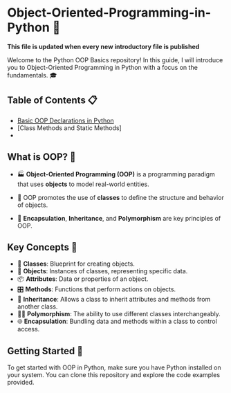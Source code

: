 # Object-Oriented-Programming-in-Python 🐍

**This file is updated when every new introductory file is published** 

Welcome to the Python OOP Basics repository! In this guide, I will introduce you to Object-Oriented Programming in Python with a focus on the fundamentals. 🎓

## Table of Contents 📋
- [Basic OOP Declarations in Python ](#Basic-OOP-Declarations-in-Python.ipynb)
- [Class Methods and Static Methods]
- 

## What is OOP? 🤔

- 🏭 **Object-Oriented Programming (OOP)** is a programming paradigm that uses **objects** to model real-world entities.

- 🌟 OOP promotes the use of **classes** to define the structure and behavior of objects.

- 🧩 **Encapsulation**, **Inheritance**, and **Polymorphism** are key principles of OOP.

## Key Concepts 🔑

- 🧬 **Classes**: Blueprint for creating objects.
- 🧳 **Objects**: Instances of classes, representing specific data.
- 📦 **Attributes**: Data or properties of an object.
- 🎛️ **Methods**: Functions that perform actions on objects.
- 🧬 **Inheritance**: Allows a class to inherit attributes and methods from another class.
- 🤹‍♀️ **Polymorphism**: The ability to use different classes interchangeably.
- 🌐 **Encapsulation**: Bundling data and methods within a class to control access.

## Getting Started 🚀

To get started with OOP in Python, make sure you have Python installed on your system. You can clone this repository and explore the code examples provided.
